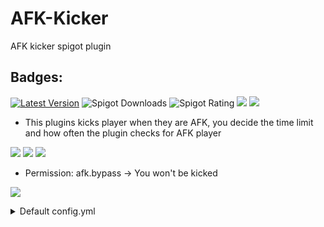 # AFK-Kicker
AFK kicker spigot plugin
## Badges:
[![Latest Version](https://img.shields.io/badge/Latest%20Version-1.1.1-brightgreen)](https://github.com/IBMESP/AFK-Kicker/releases/latest)
![Spigot Downloads](https://img.shields.io/spiget/downloads/100525?label=Spigot%20Downloads)
![Spigot Rating](https://img.shields.io/spiget/rating/100525?label=Spigot%20Rating)
![](https://i.imgur.com/UYlfp6f.png)
![](https://i.imgur.com/Vcf9j9Y.png)
- This plugins kicks player when they are AFK, you decide the time limit and how often the plugin checks for AFK player

![](https://i.imgur.com/0bsEda6.png)
![](https://media2.giphy.com/media/rxuMPWn4IDZ8mhi7uA/giphy.gif?cid=790b761189b9fc33c0a4b380ed5092d0db320cc06820b6c3&rid=giphy.gif&ct=g)
![](https://i.imgur.com/VTp3Ead.png)
- Permission: afk.bypass → You won't be kicked

![](https://i.imgur.com/BugfF9i.png)
<details>
  <summary>Default config.yml</summary>

```YAML
#Time limit
minutesAFK: 15

#Checks if a player is AFK every x seconds and stores the data
#More seconds -> Less accuracy less lag
#Fewer seconds -> More accuracy more lag
#Find a balance, start trying with fewer seconds
secondsInterval: 1

# Messages
kickIn: "&eYou will be kicked on &6%seconds% &eseconds"
kicked: "&cYou have been kicked for being AFK"
```
</details>
